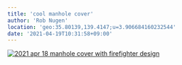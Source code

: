 ```yaml
---
title: 'cool manhole cover'
author: 'Rob Nugen'
location: 'geo:35.80139,139.4147;u=3.906684160232544'
date: '2021-04-19T10:31:58+09:00'
---
```


[![2021 apr 18 manhole cover with firefighter design](//b.robnugen.com/quests/walk-to-niigata/2021/en_route/day-04/thumbs/2021_apr_18_manhole_cover_with_firefighter_design.jpeg)](//b.robnugen.com/quests/walk-to-niigata/2021/en_route/day-04/2021_apr_18_manhole_cover_with_firefighter_design.jpeg)          
